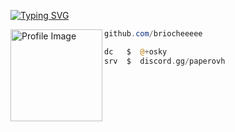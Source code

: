 <a href="https://git.io/typing-svg"><img src="https://readme-typing-svg.demolab.com?font=Silkscreen&pause=1000&color=FFFFFF&width=435&lines=Paper.ovh+%7C+BIO+LINK" alt="Typing SVG" /></a>

<img align="left" src="https://files.catbox.moe/yaz47h.png" width="147" alt="Profile Image" /> 



```powershell
github.com/briocheeeee
```
```php
dc   $  @+osky
srv  $  discord.gg/paperovh
```
## 
&zwnj;
